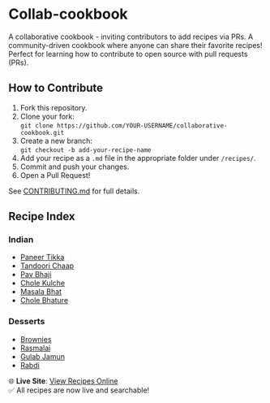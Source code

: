 # Collab-cookbook
A collaborative cookbook - inviting contributors to add recipes via PRs.
A community-driven cookbook where anyone can share their favorite recipes!  
Perfect for learning how to contribute to open source with pull requests (PRs).

## How to Contribute

1. Fork this repository.
2. Clone your fork:  
   `git clone https://github.com/YOUR-USERNAME/collaborative-cookbook.git`
3. Create a new branch:  
   `git checkout -b add-your-recipe-name`
4. Add your recipe as a `.md` file in the appropriate folder under `/recipes/`.
5. Commit and push your changes.
6. Open a Pull Request!

See [CONTRIBUTING.md](CONTRIBUTING.md) for full details.

## Recipe Index

### Indian
- [Paneer Tikka](recipes/indian/paneer-tikka.md)
- [Tandoori Chaap](recipes/indian/tandoori-chaap.md)
- [Pav Bhaji](recipes/indian/pav-bhaji.md)
- [Chole Kulche](recipes/indian/chole-kulche.md)
- [Masala Bhat](recipes/indian/masala-bhat.md)
- [Chole Bhature](docs/recipes/indian/chole-bhature.md)

### Desserts
- [Brownies](recipes/desserts/brownies.md)
- [Rasmalai](recipes/desserts/rasmalai.md)
- [Gulab Jamun](recipes/desserts/gulab-jamun.md)
- [Rabdi](recipes/desserts/rabdi.md)

🌐 **Live Site**: [View Recipes Online](https://harshi2410.github.io/collab-cookbook/)  
✅ All recipes are now live and searchable!